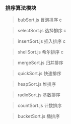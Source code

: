 ### 排序算法模块

> bubSort.js 冒泡排序 c

> selectSort.js 选择排序 c

> insertSort.js 插入排序 c

> shellSort.js 希尔排序 c

> mergeSort.js 归并排序

> quickSort.js 快速排序

> heapSort.js 堆排序

> radixSort.js 基数排序

> countSort.js 计数排序

> bucketSort.js 桶排序
